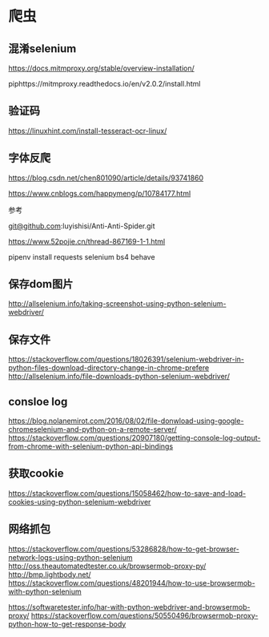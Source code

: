 #  爬虫


## 混淆selenium

https://docs.mitmproxy.org/stable/overview-installation/

piphttps://mitmproxy.readthedocs.io/en/v2.0.2/install.html

## 验证码

https://linuxhint.com/install-tesseract-ocr-linux/

## 字体反爬

https://blog.csdn.net/chen801090/article/details/93741860

https://www.cnblogs.com/happymeng/p/10784177.html

参考

git@github.com:luyishisi/Anti-Anti-Spider.git

https://www.52pojie.cn/thread-867169-1-1.html


pipenv install  requests selenium bs4 behave

## 保存dom图片

http://allselenium.info/taking-screenshot-using-python-selenium-webdriver/

## 保存文件

https://stackoverflow.com/questions/18026391/selenium-webdriver-in-python-files-download-directory-change-in-chrome-prefere
http://allselenium.info/file-downloads-python-selenium-webdriver/

## consloe log

https://blog.nolanemirot.com/2016/08/02/file-donwload-using-google-chromeselenium-and-python-on-a-remote-server/
https://stackoverflow.com/questions/20907180/getting-console-log-output-from-chrome-with-selenium-python-api-bindings

## 获取cookie

https://stackoverflow.com/questions/15058462/how-to-save-and-load-cookies-using-python-selenium-webdriver

## 网络抓包

https://stackoverflow.com/questions/53286828/how-to-get-browser-network-logs-using-python-selenium
http://oss.theautomatedtester.co.uk/browsermob-proxy-py/
http://bmp.lightbody.net/
https://stackoverflow.com/questions/48201944/how-to-use-browsermob-with-python-selenium

https://softwaretester.info/har-with-python-webdriver-and-browsermob-proxy/
https://stackoverflow.com/questions/50550496/browsermob-proxy-python-how-to-get-response-body
